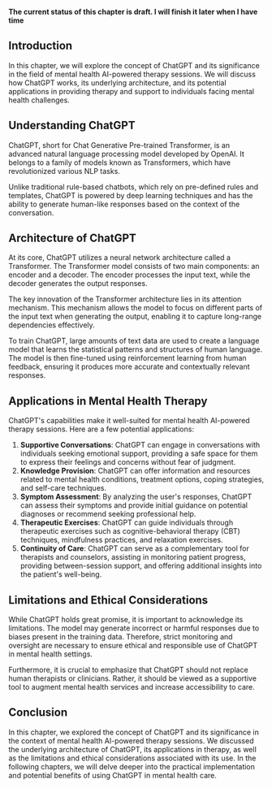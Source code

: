 **The current status of this chapter is draft. I will finish it later when I have time**

Introduction
------------

In this chapter, we will explore the concept of ChatGPT and its significance in the field of mental health AI-powered therapy sessions. We will discuss how ChatGPT works, its underlying architecture, and its potential applications in providing therapy and support to individuals facing mental health challenges.

Understanding ChatGPT
---------------------

ChatGPT, short for Chat Generative Pre-trained Transformer, is an advanced natural language processing model developed by OpenAI. It belongs to a family of models known as Transformers, which have revolutionized various NLP tasks.

Unlike traditional rule-based chatbots, which rely on pre-defined rules and templates, ChatGPT is powered by deep learning techniques and has the ability to generate human-like responses based on the context of the conversation.

Architecture of ChatGPT
-----------------------

At its core, ChatGPT utilizes a neural network architecture called a Transformer. The Transformer model consists of two main components: an encoder and a decoder. The encoder processes the input text, while the decoder generates the output responses.

The key innovation of the Transformer architecture lies in its attention mechanism. This mechanism allows the model to focus on different parts of the input text when generating the output, enabling it to capture long-range dependencies effectively.

To train ChatGPT, large amounts of text data are used to create a language model that learns the statistical patterns and structures of human language. The model is then fine-tuned using reinforcement learning from human feedback, ensuring it produces more accurate and contextually relevant responses.

Applications in Mental Health Therapy
-------------------------------------

ChatGPT's capabilities make it well-suited for mental health AI-powered therapy sessions. Here are a few potential applications:

1. **Supportive Conversations**: ChatGPT can engage in conversations with individuals seeking emotional support, providing a safe space for them to express their feelings and concerns without fear of judgment.
2. **Knowledge Provision**: ChatGPT can offer information and resources related to mental health conditions, treatment options, coping strategies, and self-care techniques.
3. **Symptom Assessment**: By analyzing the user's responses, ChatGPT can assess their symptoms and provide initial guidance on potential diagnoses or recommend seeking professional help.
4. **Therapeutic Exercises**: ChatGPT can guide individuals through therapeutic exercises such as cognitive-behavioral therapy (CBT) techniques, mindfulness practices, and relaxation exercises.
5. **Continuity of Care**: ChatGPT can serve as a complementary tool for therapists and counselors, assisting in monitoring patient progress, providing between-session support, and offering additional insights into the patient's well-being.

Limitations and Ethical Considerations
--------------------------------------

While ChatGPT holds great promise, it is important to acknowledge its limitations. The model may generate incorrect or harmful responses due to biases present in the training data. Therefore, strict monitoring and oversight are necessary to ensure ethical and responsible use of ChatGPT in mental health settings.

Furthermore, it is crucial to emphasize that ChatGPT should not replace human therapists or clinicians. Rather, it should be viewed as a supportive tool to augment mental health services and increase accessibility to care.

Conclusion
----------

In this chapter, we explored the concept of ChatGPT and its significance in the context of mental health AI-powered therapy sessions. We discussed the underlying architecture of ChatGPT, its applications in therapy, as well as the limitations and ethical considerations associated with its use. In the following chapters, we will delve deeper into the practical implementation and potential benefits of using ChatGPT in mental health care.
